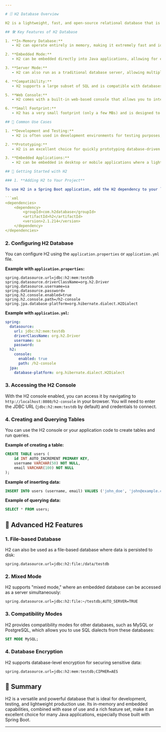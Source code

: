 ```yaml
---

# 🗄️ H2 Database Overview

H2 is a lightweight, fast, and open-source relational database that is particularly well-suited for use in development, testing, and small-scale production environments. It is fully written in Java, and can be embedded in Java applications or run as a standalone server.

## 🛠️ Key Features of H2 Database

1. **In-Memory Database:**
   - H2 can operate entirely in memory, making it extremely fast and ideal for testing scenarios where persistence is not required.

2. **Embedded Mode:**
   - H2 can be embedded directly into Java applications, allowing for easy integration without requiring a separate database server.

3. **Server Mode:**
   - H2 can also run as a traditional database server, allowing multiple connections from different clients.

4. **Compatibility:**
   - H2 supports a large subset of SQL and is compatible with databases like PostgreSQL and MySQL, making it easier to switch databases if needed.

5. **Web Console:**
   - H2 comes with a built-in web-based console that allows you to interact with the database, execute SQL queries, and manage the database schema.

6. **Small Footprint:**
   - H2 has a very small footprint (only a few MBs) and is designed to be lightweight while providing a rich set of features.

## 🧩 Common Use Cases

1. **Development and Testing:**
   - H2 is often used in development environments for testing purposes, where it can be run in memory to speed up tests and reduce the need for a persistent database.

2. **Prototyping:**
   - H2 is an excellent choice for quickly prototyping database-driven applications without the overhead of setting up a full-fledged database server.

3. **Embedded Applications:**
   - H2 can be embedded in desktop or mobile applications where a lightweight, self-contained database is needed.

## 📘 Getting Started with H2

### 1. **Adding H2 to Your Project**

To use H2 in a Spring Boot application, add the H2 dependency to your `pom.xml`:

```xml
<dependencies>
    <dependency>
        <groupId>com.h2database</groupId>
        <artifactId>h2</artifactId>
        <version>2.1.214</version>
    </dependency>
</dependencies>
```

### 2. **Configuring H2 Database**

You can configure H2 using the `application.properties` or `application.yml` file.

**Example with `application.properties`:**

```properties
spring.datasource.url=jdbc:h2:mem:testdb
spring.datasource.driverClassName=org.h2.Driver
spring.datasource.username=sa
spring.datasource.password=
spring.h2.console.enabled=true
spring.h2.console.path=/h2-console
spring.jpa.database-platform=org.hibernate.dialect.H2Dialect
```

**Example with `application.yml`:**

```yaml
spring:
  datasource:
    url: jdbc:h2:mem:testdb
    driverClassName: org.h2.Driver
    username: sa
    password: 
  h2:
    console:
      enabled: true
      path: /h2-console
  jpa:
    database-platform: org.hibernate.dialect.H2Dialect
```

### 3. **Accessing the H2 Console**

With the H2 console enabled, you can access it by navigating to `http://localhost:8080/h2-console` in your browser. You will need to enter the JDBC URL (`jdbc:h2:mem:testdb` by default) and credentials to connect.

### 4. **Creating and Querying Tables**

You can use the H2 console or your application code to create tables and run queries.

**Example of creating a table:**

```sql
CREATE TABLE users (
    id INT AUTO_INCREMENT PRIMARY KEY,
    username VARCHAR(50) NOT NULL,
    email VARCHAR(100) NOT NULL
);
```

**Example of inserting data:**

```sql
INSERT INTO users (username, email) VALUES ('john_doe', 'john@example.com');
```

**Example of querying data:**

```sql
SELECT * FROM users;
```

## 🔧 Advanced H2 Features

### 1. **File-based Database**

H2 can also be used as a file-based database where data is persisted to disk:

```properties
spring.datasource.url=jdbc:h2:file:/data/testdb
```

### 2. **Mixed Mode**

H2 supports "mixed mode," where an embedded database can be accessed as a server simultaneously:

```properties
spring.datasource.url=jdbc:h2:file:~/testdb;AUTO_SERVER=TRUE
```

### 3. **Compatibility Modes**

H2 provides compatibility modes for other databases, such as MySQL or PostgreSQL, which allows you to use SQL dialects from these databases:

```sql
SET MODE MySQL;
```

### 4. **Database Encryption**

H2 supports database-level encryption for securing sensitive data:

```properties
spring.datasource.url=jdbc:h2:mem:testdb;CIPHER=AES
```

## 📜 Summary

H2 is a versatile and powerful database that is ideal for development, testing, and lightweight production use. Its in-memory and embedded capabilities, combined with ease of use and a rich feature set, make it an excellent choice for many Java applications, especially those built with Spring Boot.

---
```

